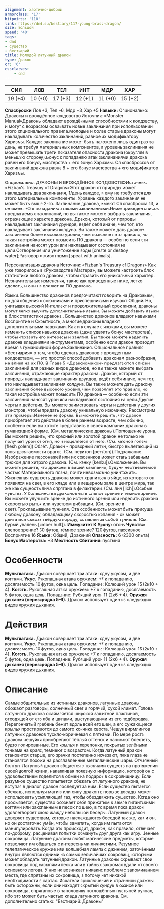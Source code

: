 ```yaml
---
alignment: хаотично-добрый
armorclass: '17'
hitpoints: '110'
link: https://dnd.su/bestiary/117-young-brass-dragon/
size: Большой
speed: '40'
tags:
- dnd
- существо
- бестиарий
title: Молодой латунный дракон
type: Дракон
cr: '6'
cssclasses:
    - dnd
---
```



| СИЛ | ЛОВ | ТЕЛ | ИНТ | МДР | ХАР |
|---|---|---|---|---|---|
| 19 (+4) | 10 (+0) | 17 (+3) | 12 (+1) | 11 (+0) | 15 (+2) |
**Спасброски** Лов +3, Тел +6, Мдр +3, Хар +5
**Навыки:** Опционально: Драконы и врождённое колдовство
Источник: «Monster Manual»Драконы обладают врождёнными способностями к колдовству, и могут с возрастом осваивать новые заклинания при использовании этого опционального правила.Молодые и более старые драконы могут накладывать количество заклинаний, равное их модификатору Харизмы. Каждое заклинание может быть наложено лишь один раз за день, не требуя материальных компонентов, и уровень заклинания не может превышать трети показателя опасности дракона (округляя в меньшую сторону).Бонус к попаданию атак заклинаниями дракона равен его бонусу мастерства + его бонус Харизмы. Сл спасбросков от заклинаний дракона равна 8 + его бонус мастерства + его модификатор Харизмы.

Опционально: ДРАКОНЫ И ВРОЖДЁННОЕ КОЛДОВСТВОИсточник: «Fizban's Treasury of Dragons»Этот дракон от природы может накладывать два заклинания, 1/день каждое, и ему не требуются для этого материальные компоненты. Уровень каждого заклинания не может быть выше 2-го. Заклинание дракона, имеют Сл спасброска 13, и он имеет +5 к попаданию атаками заклинаниями.Ниже приведен список предлагаемых заклинаний, но вы также можете выбрать заклинания, отражающие характер дракона. Дракон, который от природы накладывает заклинания друидов, ведёт себя иначе, чем тот, кто накладывает заклинания колдуна. Вы также можете дать дракону заклинания более высокого уровня, чем позволяет это правило, но такая настройка может повысить ПО дракона — особенно если эти заклинания наносят урон или накладывают состояния на цели.Сотворение или уничтожение воды [create or destroy water];Разговор с животными [speak with animals].

Персонализация дракона
Источник: «Fizban's Treasury of Dragons»
Как уже говорилось в «Руководстве Мастера», вы можете настроить блок статистики любого дракона, чтобы отразить его уникальный характер. Незначительные изменения, такие как приведенные ниже, легко сделать, и они не влияют на ПО дракона.

Языки. Большинство драконов предпочитают говорить на Драконьем, но для общения с союзниками и приспешниками изучают Общий. Но, учитывая высокий Интеллект и продолжительный срок жизни, драконы могут легко выучить дополнительные языки. Вы можете добавить языки в блок статистики дракона.. Большинство драконов владеют навыками Восприятие и Скрытность, а многие драконы владеют дополнительными навыками. Как и в случае с языками, вы можете изменить список навыков дракона (даже удвоить бонус мастерства), чтобы отразить его интересы и занятия. Вы также можете наделить дракона владениями инструментами, особенно если дракон проводит время в гуманоидной форме.Заклинания. Опциональное правило «Бестиария» о том, чтобы сделать драконов с врожденным колдовством, — это простой способ добавить драконам разнообразия, не влияя на их ПО. В Главе 5 «Дракономикон» предлагаются списки заклинаний для разных видов драконов, но вы также можете выбрать заклинания, отражающие характер дракона. Дракон, который от природы накладывает заклинания друидов, ведёт себя иначе, чем тот, кто накладывает заклинания колдуна. Вы также можете дать дракону заклинания более высокого уровня, чем позволяет это правило, но такая настройка может повысить ПО дракона — особенно если эти заклинания наносят урон или накладывают состояния на цели.Другие черты и действия. Вы можете заимствовать черты и действия у других монстров, чтобы придать дракону уникальную изюминку. Рассмотрим эти примеры:Изменение формы. Вы можете решить, что дракон приобретает это действие в более раннем возрасте, чем обычно, особенно если вы хотите представить в своей кампании дракона в гуманоидной форме. (См. металлические драконы).Поглощение урона. Вы можете решить, что красный или золотой дракон не только не получает урон от огня, но и исцеляется от него. (См. мясной голем [flesh golem]).Облёт. Дракон - проворный летун, быстро вылетающий из зоны досягаемости врагов. (См. перитон [peryton]).Подражание. Изображение персонажей или их союзников может стать забавным трюком для хитрого дракона. (См. кенку [kenku]).Омоложение. Вы можете решить, что драконы в вашей кампании, будучи неотъемлемой частью Материального плана, почти невозможно уничтожить. Жизненная сущность дракона может храниться в яйце, из которого он появился на свет, в его кладе или в пещерном зале в центре мира, так же как сущность лича спрятана в филактерии. (См. лич [lich]).Особые чувства. У большинства драконов есть слепое зрение и темное зрение. Вы можете улучшить зрение до истинного зрения или наделить дракона скоростью рытья или чувством вибрации. (См. зрение и свет).Прокладывание туннеля.  Эта особенность может быть присуща любому дракону, обладающему скоростью копания - он может двигаться сквозь твёрдую породу, оставляя за собой туннель. (См. бурый увалень [umber hulk]).
**Иммунитет К Урону:** огонь
**Чувства:** слепое зрение? 30 футов, тёмное зрение? 120 футов, пассивное Восприятие 16
**Языки:** Общий, Драконий
**Опасность:** 6 (2300 опыта)
**Бонус Мастерства:** +3
**Местность Обитания:** пустыня


# Особенности
**Мультиатака.** Дракон совершает три атаки: одну укусом, и две когтями.
**Укус.** Рукопашная атака оружием: +7 к попаданию, досягаемость 10 футов, одна цель. Попадание: Колющий урон 15 (2к10 + 4).
**Коготь.** Рукопашная атака оружием: +7 к попаданию, досягаемость 5 футов, одна цель. Попадание: Рубящий урон 11 (2к6 + 4).
**Оружия дыхания (перезарядка 5–6).** Дракон использует один из следующих видов оружия дыхания.


# Действия
**Мультиатака.** Дракон совершает три атаки: одну укусом, и две когтями.
**Укус.** Рукопашная атака оружием: +7 к попаданию, досягаемость 10 футов, одна цель. Попадание: Колющий урон 15 (2к10 + 4).
**Коготь.** Рукопашная атака оружием: +7 к попаданию, досягаемость 5 футов, одна цель. Попадание: Рубящий урон 11 (2к6 + 4).
**Оружия дыхания (перезарядка 5–6).** Дракон использует один из следующих видов оружия дыхания.


# Описание
Самые общительные из истинных драконов, латунные драконы обожают разговоры, солнечный свет и горячий, сухой климат. Голова латунного дракона окаймляется широкой защитной пластиной, отходящей от его лба и шипами, выступающими из его подбородка. Перепончатый гребень бежит вдоль всей его шеи, а его сужающиеся крылья простираются до самого кончика хвоста. Чешуя вирмлингов латунных драконов тускло-коричневая с пятнами. По мере роста дракона чешуйки приобретают тёплый оттенок и начинают блестеть, будто полированные. Его крылья и перепонки, покрытые зелёными точками на краях, темнеют с возрастом. Когда латунный дракон становится старше, его зрачки постепенно исчезают, пока глаза не становятся похожи на расплавленные металлические шары. Отчаянный болтун. Латунный дракон общается с тысячами существ на протяжении своей долгой жизни, накапливая полезную информацию, которой он с удовольствием поделится в обмен на подарок в сокровищницу. Если разумное существо попытается сбежать от латунного дракона, не вступая в диалог, дракон последует за ним. Если существо пытается сбежать, используя магию или силу, дракон в порыве досады может использовать усыпляющий газ, чтобы обездвижить существо. Когда оно просыпается, существо осознает себя прижатым к земле гигантскими когтями или закопанным в песок по шею, в то время пока дракон удовлетворяет свою жажду небольшой беседы. Латунный дракон доверяет существам, которые наслаждаются беседой так же, как и он, но он достаточно умён, чтобы заметить, когда им пытаются манипулировать. Когда это происходит, дракон, как правило, отвечает по-доброму, расценивая попытки обмануть друг друга как игру. Ценные сокровища. Латунные драконы любят магические предметы, которые позволяют им общаться с интересными личностями. Разумное телепатическое оружие или волшебная лампа с джинном, заточённым внутри, являются одними из самых величайших сокровищ, которыми может обладать латунный дракон. Латунные драконы скрывают свои сокровища под насыпями песка или в тайных закромах вдали от своего основного логова. У них не возникает никаких проблем с запоминанием места, где спрятаны их сокровища, а потому нет никакой необходимости в картах. Искатели приключений и странники должны быть осторожны, если они находят скрытый сундук в оазисе или сокровища, спрятанные в наполовину поглощённых пустыней руинах, ибо это может быть частью клада латунного дракона. См. дополнительно статью: "Бестиарий: Драконы"